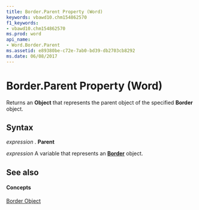 ```yaml
---
title: Border.Parent Property (Word)
keywords: vbawd10.chm154862570
f1_keywords:
- vbawd10.chm154862570
ms.prod: word
api_name:
- Word.Border.Parent
ms.assetid: e89380be-c72e-7ab0-bd39-db2703cb8292
ms.date: 06/08/2017
---
```



# Border.Parent Property (Word)

Returns an **Object** that represents the parent object of the specified **Border** object.


## Syntax

 _expression_ . **Parent**

 _expression_ A variable that represents an **[Border](border-object-word.md)** object.


## See also


#### Concepts


[Border Object](border-object-word.md)

